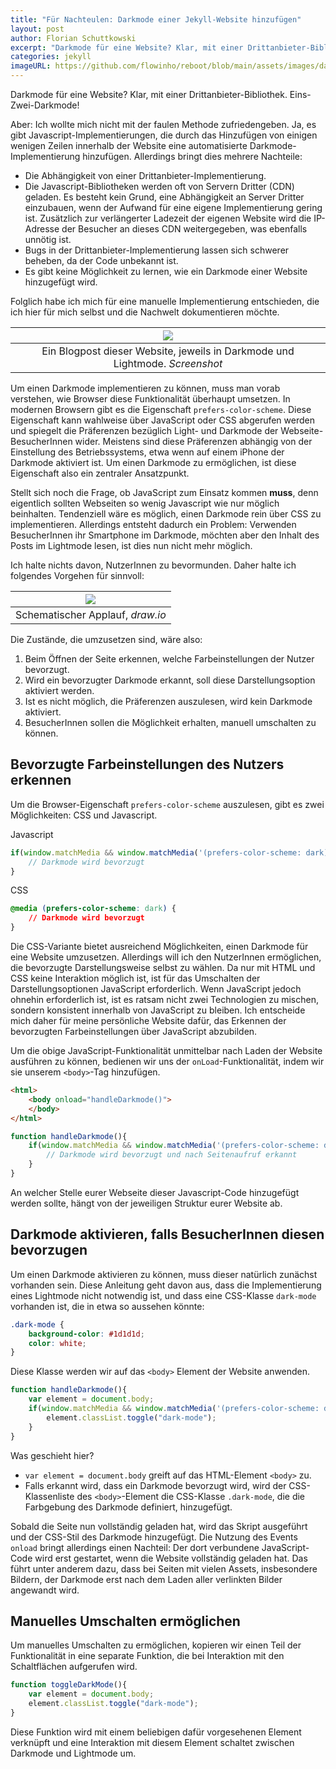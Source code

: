 ```yaml
---
title: "Für Nachteulen: Darkmode einer Jekyll-Website hinzufügen"
layout: post
author: Florian Schuttkowski
excerpt: "Darkmode für eine Website? Klar, mit einer Drittanbieter-Bibliothek. Eins-Zwei-Darkmode! Aber: Ich wollte mich nicht mit der faulen Methode zufriedengeben. Ja, es gibt Javascript-Implementierungen, die durch das Hinzufügen von einigen wenigen Zeilen innerhalb der Website eine automatisierte Darkmode-Implementierung hinzufügen. Allerdings bringt dies einige Nachteile."
categories: jekyll
imageURL: https://github.com/flowinho/reboot/blob/main/assets/images/darkmode-sample.png?raw=true
---
```


Darkmode für eine Website? Klar, mit einer Drittanbieter-Bibliothek. Eins-Zwei-Darkmode!

Aber: Ich wollte mich nicht mit der faulen Methode zufriedengeben. Ja, es gibt Javascript-Implementierungen, die durch das Hinzufügen von einigen wenigen Zeilen innerhalb der Website eine automatisierte Darkmode-Implementierung hinzufügen. Allerdings bringt dies mehrere Nachteile:

- Die Abhängigkeit von einer Drittanbieter-Implementierung.
- Die Javascript-Bibliotheken werden oft von Servern Dritter (CDN) geladen. Es besteht kein Grund, eine Abhängigkeit an Server Dritter einzubauen, wenn der Aufwand für eine eigene Implementierung gering ist. Zusätzlich zur verlängerter Ladezeit der eigenen Website wird die IP-Adresse der Besucher an dieses CDN weitergegeben, was ebenfalls unnötig ist.
- Bugs in der Drittanbieter-Implementierung lassen sich schwerer beheben, da der Code unbekannt ist.
- Es gibt keine Möglichkeit zu lernen, wie ein Darkmode einer Website hinzugefügt wird.

Folglich habe ich mich für eine manuelle Implementierung entschieden, die ich hier für mich selbst und die Nachwelt dokumentieren möchte.

|![](/assets/images/darkmode-sample.png)|
|:-:|
|Ein Blogpost dieser Website, jeweils in Darkmode und Lightmode. _Screenshot_|

Um einen Darkmode implementieren zu können, muss man vorab verstehen, wie Browser diese Funktionalität überhaupt umsetzen. In modernen Browsern gibt es die Eigenschaft `prefers-color-scheme`. Diese Eigenschaft kann wahlweise über JavaScript oder CSS abgerufen werden und spiegelt die Präferenzen bezüglich Light- und Darkmode der Webseite-BesucherInnen wider. Meistens sind diese Präferenzen abhängig von der Einstellung des Betriebssystems, etwa wenn auf einem iPhone der Darkmode aktiviert ist. Um einen Darkmode zu ermöglichen, ist diese Eigenschaft also ein zentraler Ansatzpunkt.

Stellt sich noch die Frage, ob JavaScript zum Einsatz kommen **muss**, denn eigentlich sollten Webseiten so wenig Javascript wie nur möglich beinhalten. Tendenziell wäre es möglich, einen Darkmode rein über CSS zu implementieren. Allerdings entsteht dadurch ein Problem: Verwenden BesucherInnen ihr Smartphone im Darkmode, möchten aber den Inhalt des Posts im Lightmode lesen, ist dies nun nicht mehr möglich. 

Ich halte nichts davon, NutzerInnen zu bevormunden. Daher halte ich folgendes Vorgehen für sinnvoll:

|![](/assets/images/darkmode-flowchart.jpeg)|
|:-:|
|Schematischer Applauf, _draw.io_|


Die Zustände, die umzusetzen sind, wäre also: 

1. Beim Öffnen der Seite erkennen, welche Farbeinstellungen der Nutzer bevorzugt.
2. Wird ein bevorzugter Darkmode erkannt, soll diese Darstellungsoption aktiviert werden.
3. Ist es nicht möglich, die Präferenzen auszulesen, wird kein Darkmode aktiviert.
4. BesucherInnen sollen die Möglichkeit erhalten, manuell umschalten zu können.

## Bevorzugte Farbeinstellungen des Nutzers erkennen

Um die Browser-Eigenschaft `prefers-color-scheme` auszulesen, gibt es zwei Möglichkeiten: CSS und Javascript.

Javascript

```js
if(window.matchMedia && window.matchMedia('(prefers-color-scheme: dark)').matches) {
	// Darkmode wird bevorzugt
}
```

CSS

```css
@media (prefers-color-scheme: dark) {
	// Darkmode wird bevorzugt
}
```

Die CSS-Variante bietet ausreichend Möglichkeiten, einen Darkmode für eine Website umzusetzen. Allerdings will ich den NutzerInnen ermöglichen, die bevorzugte Darstellungsweise selbst zu wählen. Da nur mit HTML und CSS keine Interaktion möglich ist, ist für das Umschalten der Darstellungsoptionen JavaScript erforderlich. Wenn JavaScript jedoch ohnehin erforderlich ist, ist es ratsam nicht zwei Technologien zu mischen, sondern konsistent innerhalb von JavaScript zu bleiben. Ich entscheide mich daher für meine persönliche Website dafür, das Erkennen der bevorzugten Farbeinstellungen über JavaScript abzubilden. 

Um die obige JavaScript-Funktionalität unmittelbar nach Laden der Website ausführen zu können, bedienen wir uns der `onLoad`-Funktionalität, indem wir sie unserem `<body>`-Tag hinzufügen.

```html
<html>
	<body onload="handleDarkmode()">
	</body>
</html>
```

```js
function handleDarkmode(){
	if(window.matchMedia && window.matchMedia('(prefers-color-scheme: dark)').matches) {
		// Darkmode wird bevorzugt und nach Seitenaufruf erkannt
	}
}
```

An welcher Stelle eurer Webseite dieser Javascript-Code hinzugefügt werden sollte, hängt von der jeweiligen Struktur eurer Website ab. 

## Darkmode aktivieren, falls BesucherInnen diesen bevorzugen

Um einen Darkmode aktivieren zu können, muss dieser natürlich zunächst vorhanden sein. Diese Anleitung geht davon aus, dass die Implementierung eines Lightmode nicht notwendig ist, und dass eine CSS-Klasse `dark-mode` vorhanden ist, die in etwa so aussehen könnte:

```css
.dark-mode {
	background-color: #1d1d1d;
	color: white;
}
```

Diese Klasse werden wir auf das `<body>` Element der Website anwenden.

```js
function handleDarkmode(){
	var element = document.body;
	if(window.matchMedia && window.matchMedia('(prefers-color-scheme: dark)').matches) {
		element.classList.toggle("dark-mode");
	}
}
```

Was geschieht hier?

- `var element = document.body` greift auf das HTML-Element `<body>` zu.
- Falls erkannt wird, dass ein Darkmode bevorzugt wird, wird der CSS-Klassenliste des `<body>`-Element die CSS-Klasse `.dark-mode`, die die Farbgebung des Darkmode definiert, hinzugefügt.

Sobald die Seite nun vollständig geladen hat, wird das Skript ausgeführt und der CSS-Stil des Darkmode hinzugefügt. Die Nutzung des Events `onload` bringt allerdings einen Nachteil: Der dort verbundene JavaScript-Code wird erst gestartet, wenn die Website vollständig geladen hat. Das führt unter anderem dazu, dass bei Seiten mit vielen Assets, insbesondere Bildern, der Darkmode erst nach dem Laden aller verlinkten Bilder angewandt wird.

## Manuelles Umschalten ermöglichen

Um manuelles Umschalten zu ermöglichen, kopieren wir einen Teil der Funktionalität in eine separate Funktion, die bei Interaktion mit den Schaltflächen aufgerufen wird.

```js
function toggleDarkMode(){
	var element = document.body;
	element.classList.toggle("dark-mode");
}
```

Diese Funktion wird mit einem beliebigen dafür vorgesehenen Element verknüpft und eine Interaktion mit diesem Element schaltet zwischen Darkmode und Lightmode um.